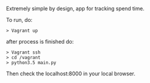 Extremely simple by design, app for tracking spend time.

To run, do:
```
> Vagrant up
```

after process is finished do:
```
> Vagrant ssh
> cd /vagrant
> python3.5 main.py
```

Then check the localhost:8000 in your local browser.